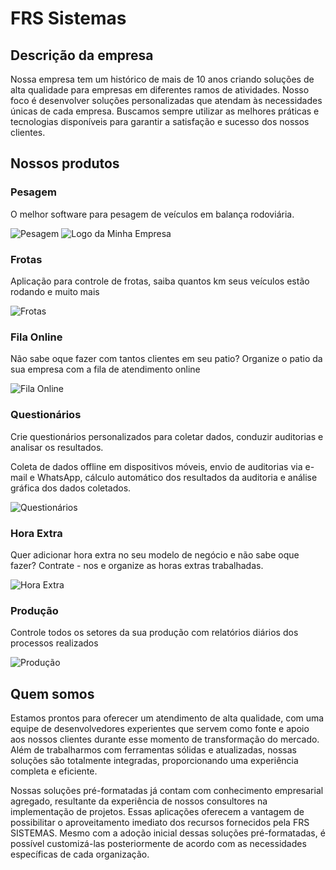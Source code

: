 # FRS Sistemas

## Descrição da empresa

Nossa empresa tem um histórico de mais de 10 anos criando soluções de alta qualidade para empresas em diferentes ramos de atividades. Nosso foco é desenvolver soluções personalizadas que atendam às necessidades únicas de cada empresa. Buscamos sempre utilizar as melhores práticas e tecnologias disponíveis para garantir a satisfação e sucesso dos nossos clientes.

## Nossos produtos

### Pesagem

O melhor software para pesagem de veículos em balança rodoviária.

![Pesagem](https://www.frssistemas.com.br/src/img/balanca.jpg)
<img src="https://www.frssistemas.com.br/src/img/balanca.jpg" alt="Logo da Minha Empresa">

### Frotas

Aplicação para controle de frotas, saiba quantos km seus veículos estão rodando e muito mais

![Frotas](https://www.frssistemas.com.br/src/img/frotas.jpg)

### Fila Online

Não sabe oque fazer com tantos clientes em seu patio?
Organize o patio da sua empresa com a fila de atendimento online

![Fila Online](https://www.frssistemas.com.br/src/img/filaonline.jpg)

### Questionários

Crie questionários personalizados para coletar dados, conduzir auditorias e analisar os resultados.

Coleta de dados offline em dispositivos móveis, envio de auditorias via e-mail e WhatsApp, cálculo automático dos resultados da auditoria e análise gráfica dos dados coletados.

![Questionários](https://www.frssistemas.com.br/src/img/questionarios.jpg)

### Hora Extra

Quer adicionar hora extra no seu modelo de negócio e não sabe oque fazer?
Contrate - nos e organize as horas extras trabalhadas.

![Hora Extra](https://www.frssistemas.com.br/src/img/horaextra.jpg)

### Produção

Controle todos os setores da sua produção com relatórios diários dos processos realizados

![Produção](https://www.frssistemas.com.br/src/img/producao.jpg)

## Quem somos

Estamos prontos para oferecer um atendimento de alta qualidade, com uma equipe de desenvolvedores experientes que servem como fonte e apoio aos nossos clientes durante esse momento de transformação do mercado. Além de trabalharmos com ferramentas sólidas e atualizadas, nossas soluções são totalmente integradas, proporcionando uma experiência completa e eficiente.

Nossas soluções pré-formatadas já contam com conhecimento empresarial agregado, resultante da experiência de nossos consultores na implementação de projetos. Essas aplicações oferecem a vantagem de possibilitar o aproveitamento imediato dos recursos fornecidos pela FRS SISTEMAS. Mesmo com a adoção inicial dessas soluções pré-formatadas, é possível customizá-las posteriormente de acordo com as necessidades específicas de cada organização.

